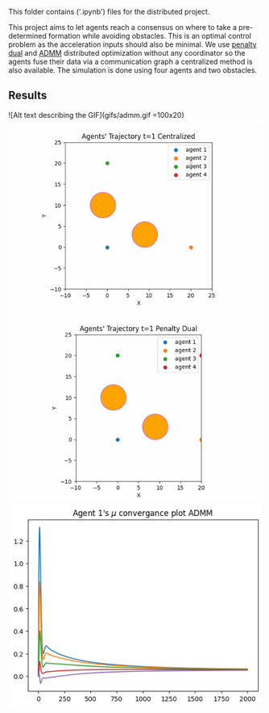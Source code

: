 This folder contains ('.ipynb') files for the distributed project.

This project aims to let agents reach a consensus on where to take a pre-determined formation while avoiding obstacles. This is an optimal control problem as the acceleration inputs should also be minimal. We use [penalty dual](https://books.google.com/books?hl=en&lr=&id=MVngCQAAQBAJ&oi=fnd&pg=PP7&dq=Distributed+Optimization-Based+Control+of+Multi%3FAgent+Networks+in+Complex+Environments&ots=2eZv-v9Azp&sig=KpQ_7E9bFEtZGwoFB8PgfjZvnwE#v=onepage&q=Distributed%20Optimization-Based%20Control%20of%20Multi%3FAgent%20Networks%20in%20Complex%20Environments&f=false) and [ADMM](https://web.stanford.edu/~boyd/papers/pdf/admm_distr_stats.pdf) distributed optimization without any coordinator so the agents fuse their data via a communication graph a centralized method is also available. The simulation is done using four agents and two obstacles.


## Results
![Alt text describing the GIF](gifs/admm.gif =100x20)
![Alt text describing the GIF](gifs/centralized.gif)
![Alt text describing the GIF](gifs/penalty_dual.gif)
![Alt text describing the GIF](gifs/output.png )

